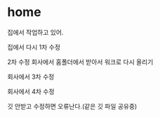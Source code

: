 # home

집에서 작업하고 있어.

집에서 다시 1차 수정

2차 수정 회사에서 홈폴더에서 받아서 워크로 다시 올리기

회사에서 3차 수정

회사에서 4차 수정

깃 안받고 수정하면 오류난다.(같은 깃 파일 공유중)
